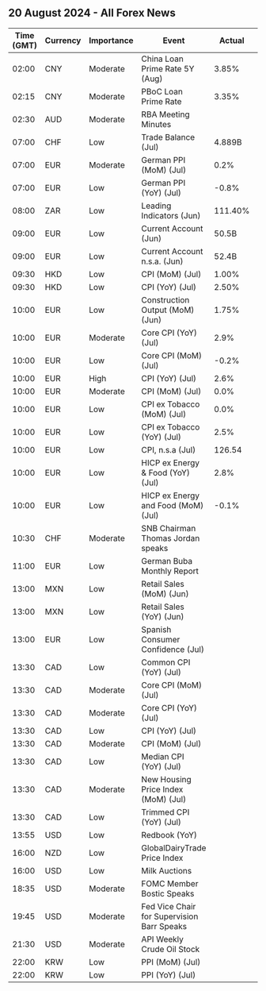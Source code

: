 ## 20 August 2024 - All Forex News

| Time (GMT) | Currency | Importance | Event | Actual | Forecast | Previous |
|------|----------|------------|-------|--------|----------|----------|
| 02:00 | CNY | Moderate | China Loan Prime Rate 5Y (Aug) | 3.85% | 3.85% | 3.85% |
| 02:15 | CNY | Moderate | PBoC Loan Prime Rate | 3.35% | 3.35% | 3.35% |
| 02:30 | AUD | Moderate | RBA Meeting Minutes |  |  |  |
| 07:00 | CHF | Low | Trade Balance (Jul) | 4.889B | 5.440B | 6.117B |
| 07:00 | EUR | Moderate | German PPI (MoM) (Jul) | 0.2% | 0.2% | 0.2% |
| 07:00 | EUR | Low | German PPI (YoY) (Jul) | -0.8% | -0.8% | -1.6% |
| 08:00 | ZAR | Low | Leading Indicators (Jun) | 111.40% |  | 111.90% |
| 09:00 | EUR | Low | Current Account (Jun) | 50.5B | 37.0B | 37.6B |
| 09:00 | EUR | Low | Current Account n.s.a. (Jun) | 52.4B |  | 9.6B |
| 09:30 | HKD | Low | CPI (MoM) (Jul) | 1.00% |  | 0.50% |
| 09:30 | HKD | Low | CPI (YoY) (Jul) | 2.50% | 1.60% | 1.50% |
| 10:00 | EUR | Low | Construction Output (MoM) (Jun) | 1.75% |  | -0.90% |
| 10:00 | EUR | Moderate | Core CPI (YoY) (Jul) | 2.9% | 2.9% | 2.9% |
| 10:00 | EUR | Low | Core CPI (MoM) (Jul) | -0.2% | -0.2% | 0.4% |
| 10:00 | EUR | High | CPI (YoY) (Jul) | 2.6% | 2.6% | 2.5% |
| 10:00 | EUR | Moderate | CPI (MoM) (Jul) | 0.0% | 0.0% | 0.2% |
| 10:00 | EUR | Low | CPI ex Tobacco (MoM) (Jul) | 0.0% |  | 0.2% |
| 10:00 | EUR | Low | CPI ex Tobacco (YoY) (Jul) | 2.5% |  | 2.4% |
| 10:00 | EUR | Low | CPI, n.s.a (Jul) | 126.54 | 126.56 | 126.58 |
| 10:00 | EUR | Low | HICP ex Energy & Food (YoY) (Jul) | 2.8% | 2.8% | 2.8% |
| 10:00 | EUR | Low | HICP ex Energy and Food (MoM) (Jul) | -0.1% | -0.1% | 0.4% |
| 10:30 | CHF | Moderate | SNB Chairman Thomas Jordan speaks |  |  |  |
| 11:00 | EUR | Low | German Buba Monthly Report |  |  |  |
| 13:00 | MXN | Low | Retail Sales (MoM) (Jun) |  |  | 0.1% |
| 13:00 | MXN | Low | Retail Sales (YoY) (Jun) |  | -1.8% | 0.3% |
| 13:00 | EUR | Low | Spanish Consumer Confidence (Jul) |  |  | 88.4 |
| 13:30 | CAD | Low | Common CPI (YoY) (Jul) |  | 2.2% | 2.3% |
| 13:30 | CAD | Moderate | Core CPI (MoM) (Jul) |  |  | -0.1% |
| 13:30 | CAD | Moderate | Core CPI (YoY) (Jul) |  |  | 1.9% |
| 13:30 | CAD | Low | CPI (YoY) (Jul) |  | 2.5% | 2.7% |
| 13:30 | CAD | Moderate | CPI (MoM) (Jul) |  | 0.4% | -0.1% |
| 13:30 | CAD | Low | Median CPI (YoY) (Jul) |  | 2.5% | 2.6% |
| 13:30 | CAD | Moderate | New Housing Price Index (MoM) (Jul) |  | 0.0% | -0.2% |
| 13:30 | CAD | Low | Trimmed CPI (YoY) (Jul) |  | 2.8% | 2.9% |
| 13:55 | USD | Low | Redbook (YoY) |  |  | 4.7% |
| 16:00 | NZD | Low | GlobalDairyTrade Price Index |  |  | 0.5% |
| 16:00 | USD | Low | Milk Auctions |  |  | 3,680.0 |
| 18:35 | USD | Moderate | FOMC Member Bostic Speaks |  |  |  |
| 19:45 | USD | Moderate | Fed Vice Chair for Supervision Barr Speaks |  |  |  |
| 21:30 | USD | Moderate | API Weekly Crude Oil Stock |  |  | -5.205M |
| 22:00 | KRW | Low | PPI (MoM) (Jul) |  |  | -0.1% |
| 22:00 | KRW | Low | PPI (YoY) (Jul) |  |  | 2.5% |
